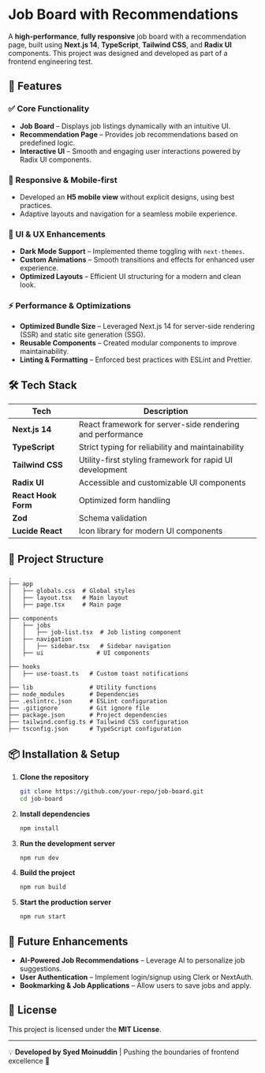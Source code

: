 # Job Board with Recommendations

A **high-performance**, **fully responsive** job board with a recommendation page, built using **Next.js 14**, **TypeScript**, **Tailwind CSS**, and **Radix UI** components. This project was designed and developed as part of a frontend engineering test.

## 🚀 Features

### ✅ Core Functionality
- **Job Board** – Displays job listings dynamically with an intuitive UI.
- **Recommendation Page** – Provides job recommendations based on predefined logic.
- **Interactive UI** – Smooth and engaging user interactions powered by Radix UI components.

### 📱 Responsive & Mobile-first
- Developed an **H5 mobile view** without explicit designs, using best practices.
- Adaptive layouts and navigation for a seamless mobile experience.

### 🎨 UI & UX Enhancements
- **Dark Mode Support** – Implemented theme toggling with `next-themes`.
- **Custom Animations** – Smooth transitions and effects for enhanced user experience.
- **Optimized Layouts** – Efficient UI structuring for a modern and clean look.

### ⚡ Performance & Optimizations
- **Optimized Bundle Size** – Leveraged Next.js 14 for server-side rendering (SSR) and static site generation (SSG).
- **Reusable Components** – Created modular components to improve maintainability.
- **Linting & Formatting** – Enforced best practices with ESLint and Prettier.

## 🛠 Tech Stack

| Tech | Description |
|------|------------|
| **Next.js 14** | React framework for server-side rendering and performance |
| **TypeScript** | Strict typing for reliability and maintainability |
| **Tailwind CSS** | Utility-first styling framework for rapid UI development |
| **Radix UI** | Accessible and customizable UI components |
| **React Hook Form** | Optimized form handling |
| **Zod** | Schema validation |
| **Lucide React** | Icon library for modern UI components |

## 📂 Project Structure

```
.
├── app
│   ├── globals.css  # Global styles
│   ├── layout.tsx   # Main layout
│   ├── page.tsx     # Main page
│
├── components
│   ├── jobs
│   │   ├── job-list.tsx  # Job listing component
│   ├── navigation
│   │   ├── sidebar.tsx   # Sidebar navigation
│   ├── ui               # UI components
│
├── hooks
│   ├── use-toast.ts   # Custom toast notifications
│
├── lib                # Utility functions
├── node_modules       # Dependencies
├── .eslintrc.json     # ESLint configuration
├── .gitignore         # Git ignore file
├── package.json       # Project dependencies
├── tailwind.config.ts # Tailwind CSS configuration
├── tsconfig.json      # TypeScript configuration
```

## 📦 Installation & Setup

1. **Clone the repository**
   ```sh
   git clone https://github.com/your-repo/job-board.git
   cd job-board
   ```
2. **Install dependencies**
   ```sh
   npm install
   ```
3. **Run the development server**
   ```sh
   npm run dev
   ```
4. **Build the project**
   ```sh
   npm run build
   ```
5. **Start the production server**
   ```sh
   npm run start
   ```

## 📌 Future Enhancements
- **AI-Powered Job Recommendations** – Leverage AI to personalize job suggestions.
- **User Authentication** – Implement login/signup using Clerk or NextAuth.
- **Bookmarking & Job Applications** – Allow users to save jobs and apply.

## 📜 License
This project is licensed under the **MIT License**.

---

💡 **Developed by Syed Moinuddin** | Pushing the boundaries of frontend excellence 🚀
